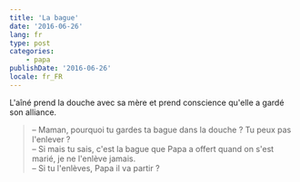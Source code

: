 ```yaml
---
title: 'La bague'
date: '2016-06-26'
lang: fr
type: post
categories:
    - papa
publishDate: '2016-06-26'
locale: fr_FR
---
```


L'aîné prend la douche avec sa mère et prend conscience qu'elle a gardé son alliance.

<!-- more -->

> – Maman, pourquoi tu gardes ta bague dans la douche ? Tu peux pas l'enlever ?  
> – Si mais tu sais, c'est la bague que Papa a offert quand on s'est marié, je ne l'enlève jamais.  
> – Si tu l'enlèves, Papa il va partir ?
